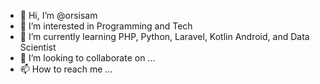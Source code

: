 - 👋 Hi, I’m @orsisam
- 👀 I’m interested in Programming and Tech
- 🌱 I’m currently learning PHP, Python, Laravel, Kotlin Android, and Data Scientist
- 💞️ I’m looking to collaborate on ...
- 📫 How to reach me ...

<!---
orsisam/orsisam is a ✨ special ✨ repository because its `README.md` (this file) appears on your GitHub profile.
You can click the Preview link to take a look at your changes.
--->
